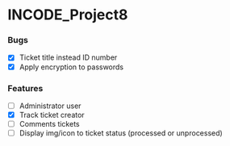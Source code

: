 # INCODE_Project8

### Bugs

- [x] Ticket title instead ID number
- [x] Apply encryption to passwords

### Features

- [ ] Administrator user
- [x] Track ticket creator
- [ ] Comments tickets
- [ ] Display img/icon to ticket status (processed or unprocessed)